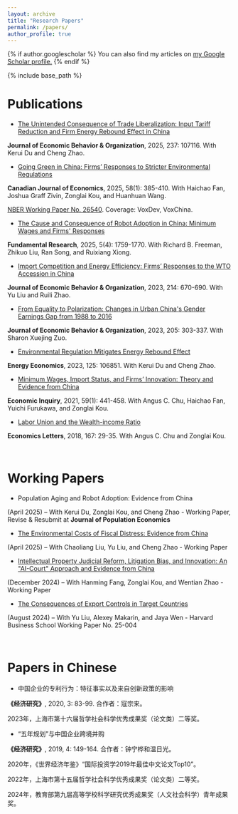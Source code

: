 ```yaml
---
layout: archive
title: "Research Papers"
permalink: /papers/
author_profile: true
---
```


{% if author.googlescholar %}
  You can also find my articles on <u><a href="{{author.googlescholar}}">my Google Scholar profile</a>.</u>
{% endif %}

{% include base_path %}

Publications
=====
* [The Unintended Consequence of Trade Liberalization: Input Tariff Reduction and Firm Energy Rebound Effect in China](https://www.sciencedirect.com/science/article/pii/S0167268125002355)

**Journal of Economic Behavior & Organization**, 2025, 237: 107116. With Kerui Du and Cheng Zhao.  

* [Going Green in China: Firms’ Responses to Stricter Environmental Regulations](https://onlinelibrary.wiley.com/doi/full/10.1111/caje.12756)

**Canadian Journal of Economics**, 2025, 58(1): 385-410. With Haichao Fan, Joshua Graff Zivin, Zonglai Kou, and Huanhuan Wang. 

[NBER Working Paper No. 26540](https://www.nber.org/papers/w26540). Coverage: VoxDev, VoxChina.

* [The Cause and Consequence of Robot Adoption in China: Minimum Wages and Firms' Responses](https://www.sciencedirect.com/science/article/pii/S2667325824000931)

**Fundamental Research**, 2025, 5(4): 1759-1770.  With Richard B. Freeman, Zhikuo Liu, Ran Song, and Ruixiang Xiong. 

* [Import Competition and Energy Efficiency: Firms’ Responses to the WTO Accession in China](https://www.sciencedirect.com/science/article/abs/pii/S0167268123002913)

**Journal of Economic Behavior & Organization**, 2023, 214: 670-690.  With Yu Liu and Ruili Zhao.

* [From Equality to Polarization: Changes in Urban China's Gender Earnings Gap from 1988 to 2016](https://www.sciencedirect.com/science/article/pii/S0167268122004139)

**Journal of Economic Behavior & Organization**, 2023,  205: 303-337. With Sharon Xuejing Zuo.

* [Environmental Regulation Mitigates Energy Rebound Effect](https://www.sciencedirect.com/science/article/pii/S0140988323003493)

**Energy Economics**, 2023, 125: 106851. With Kerui Du and Cheng Zhao.

* [Minimum Wages, Import Status, and Firms’ Innovation: Theory and Evidence from China](https://onlinelibrary.wiley.com/doi/full/10.1111/ecin.12933)

**Economic Inquiry**, 2021, 59(1): 441-458. With Angus C. Chu, Haichao Fan, Yuichi Furukawa, and Zonglai Kou.

* [Labor Union and the Wealth-income Ratio](https://www.sciencedirect.com/science/article/abs/pii/S0165176518300715?fr=RR-2&ref=pdf_download&rr=8166acde7eab5e5e)

**Economics Letters**, 2018, 167: 29-35. With Angus C. Chu and Zonglai Kou.

<br>

Working Papers
=====
* Population Aging and Robot Adoption: Evidence from China

(April 2025) – With Kerui Du, Zonglai Kou, and Cheng Zhao - Working Paper, Revise & Resubmit at **Journal of Population Economics**

* [The Environmental Costs of Fiscal Distress: Evidence from China](https://papers.ssrn.com/sol3/papers.cfm?abstract_id=5096325)

(April 2025) – With Chaoliang Liu, Yu Liu, and Cheng Zhao - Working Paper

* [Intellectual Property Judicial Reform, Litigation Bias, and Innovation: An "AI-Court" Approach and Evidence from China](https://papers.ssrn.com/sol3/papers.cfm?abstract_id=5076529)

(December 2024) – With Hanming Fang, Zonglai Kou, and Wentian Zhao - Working Paper

* [The Consequences of Export Controls in Target Countries](https://www.hbs.edu/ris/Publication%20Files/25-004_ad1ef401-a40c-4e3b-b123-8a61c5e77007.pdf)

(August 2024) – With Yu Liu, Alexey Makarin, and Jaya Wen - Harvard Business School Working Paper No. 25-004

<!--* Outward FDI to Elude

(February 2025) – With Kerui Du, Zonglai Kou, and Yi Luo - Working Paper-->

<!--* Green Credit and Green Product Innovation: The Role of Deterrent Effect

(September 2024) – With Kerui Du, Zonglai Kou, and Yi Luo - Working Paper-->


<br>

Papers in Chinese
=====

* 中国企业的专利行为：特征事实以及来自创新政策的影响

**《经济研究》**, 2020, 3: 83-99. 合作者：寇宗来。

2023年，上海市第十六届哲学社会科学优秀成果奖（论文类）二等奖。

* “五年规划”与中国企业跨境并购

**《经济研究》**, 2019, 4: 149-164. 合作者：钟宁桦和温日光。

2020年，《世界经济年鉴》“国际投资学2019年最佳中文论文Top10”。

2022年，上海市第十五届哲学社会科学优秀成果奖（论文类）二等奖。

2024年，教育部第九届高等学校科学研究优秀成果奖（人文社会科学）青年成果奖。
